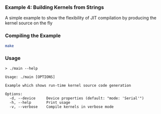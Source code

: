 ### Example 4: Building Kernels from Strings

A simple example to show the flexibility of JIT compilation by producing the kernel source on the fly

### Compiling the Example

```bash
make
```

### Usage

```
> ./main --help

Usage: ./main [OPTIONS]

Example which shows run-time kernel source code generation

Options:
  -d, --device     Device properties (default: "mode: 'Serial'")
  -h, --help       Print usage
  -v, --verbose    Compile kernels in verbose mode
```
